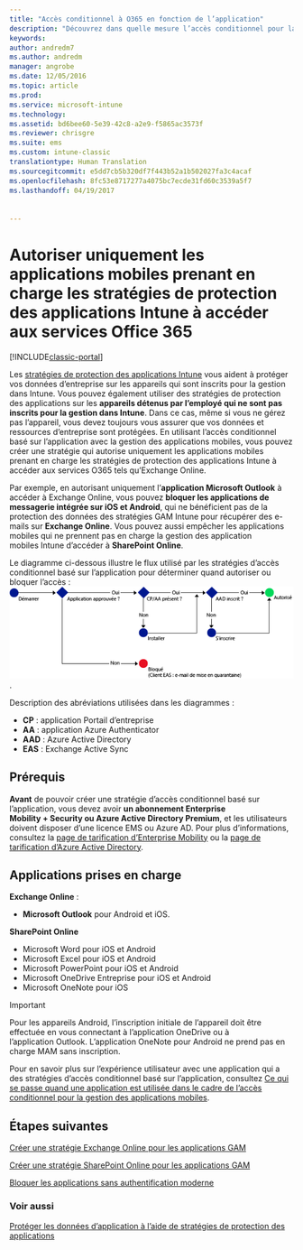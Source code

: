 ```yaml
---
title: "Accès conditionnel à O365 en fonction de l’application"
description: "Découvrez dans quelle mesure l’accès conditionnel pour la gestion des applications mobiles peut aider à contrôler les applications qui ont accès aux services O365."
keywords: 
author: andredm7
ms.author: andredm
manager: angrobe
ms.date: 12/05/2016
ms.topic: article
ms.prod: 
ms.service: microsoft-intune
ms.technology: 
ms.assetid: bd6bee60-5e39-42c8-a2e9-f5865ac3573f
ms.reviewer: chrisgre
ms.suite: ems
ms.custom: intune-classic
translationtype: Human Translation
ms.sourcegitcommit: e5dd7cb5b320df7f443b52a1b502027fa3c4acaf
ms.openlocfilehash: 8fc53e8717277a4075bc7ecde31fd60c3539a5f7
ms.lasthandoff: 04/19/2017


---
```


# <a name="allow-only-mobile-apps-that-support-intune-app-protection-policies-to-access-office-365-services"></a>Autoriser uniquement les applications mobiles prenant en charge les stratégies de protection des applications Intune à accéder aux services Office 365

[!INCLUDE[classic-portal](../includes/classic-portal.md)]

Les [stratégies de protection des applications Intune](protect-apps-and-data-with-microsoft-intune.md) vous aident à protéger vos données d’entreprise sur les appareils qui sont inscrits pour la gestion dans Intune. Vous pouvez également utiliser des stratégies de protection des applications sur les **appareils détenus par l’employé qui ne sont pas inscrits pour la gestion dans Intune**.  Dans ce cas, même si vous ne gérez pas l’appareil, vous devez toujours vous assurer que vos données et ressources d’entreprise sont protégées. En utilisant l’accès conditionnel basé sur l’application avec la gestion des applications mobiles, vous pouvez créer une stratégie qui autorise uniquement les applications mobiles prenant en charge les stratégies de protection des applications Intune à accéder aux services O365 tels qu’Exchange Online.

Par exemple, en autorisant uniquement l’**application Microsoft Outlook** à accéder à Exchange Online, vous pouvez **bloquer les applications de messagerie intégrée sur iOS et Android**, qui ne bénéficient pas de la protection des données des stratégies GAM Intune pour récupérer des e-mails sur **Exchange Online**. Vous pouvez aussi empêcher les applications mobiles qui ne prennent pas en charge la gestion des application mobiles Intune d’accéder à **SharePoint Online**.

Le diagramme ci-dessous illustre le flux utilisé par les stratégies d’accès conditionnel basé sur l’application pour déterminer quand autoriser ou bloquer l’accès : ![Diagramme qui montre les différents critères inclus pour déterminer s’il faut autoriser ou bloquer l’accès](../media/mam-ca-decision-flow_simple.png).

Description des abréviations utilisées dans les diagrammes :
* **CP** : application Portail d’entreprise
* **AA** : application Azure Authenticator
* **AAD** : Azure Active Directory
* **EAS** : Exchange Active Sync

## <a name="prerequisites"></a>Prérequis
**Avant** de pouvoir créer une stratégie d’accès conditionnel basé sur l’application, vous devez avoir **un abonnement Enterprise Mobility + Security ou Azure Active Directory Premium**, et les utilisateurs doivent disposer d’une licence EMS ou Azure AD. Pour plus d’informations, consultez la [page de tarification d’Enterprise Mobility](https://www.microsoft.com/cloud-platform/enterprise-mobility-pricing) ou la [page de tarification d’Azure Active Directory](https://azure.microsoft.com/pricing/details/active-directory/).


## <a name="supported-apps"></a>Applications prises en charge
**Exchange Online** :
* **Microsoft Outlook** pour Android et iOS.

**SharePoint Online**
* Microsoft Word pour iOS et Android
* Microsoft Excel pour iOS et Android
* Microsoft PowerPoint pour iOS et Android
* Microsoft OneDrive Entreprise pour iOS et Android
* Microsoft OneNote pour iOS

>[!IMPORTANT]
>Pour les appareils Android, l’inscription initiale de l’appareil doit être effectuée en vous connectant à l’application OneDrive ou à l’application Outlook. L’application OneNote pour Android ne prend pas en charge MAM sans inscription.

Pour en savoir plus sur l’expérience utilisateur avec une application qui a des stratégies d’accès conditionnel basé sur l’application, consultez [Ce qui se passe quand une application est utilisée dans le cadre de l’accès conditionnel pour la gestion des applications mobiles](use-apps-with-mam-ca.md).


## <a name="next-steps"></a>Étapes suivantes
[Créer une stratégie Exchange Online pour les applications GAM](mam-ca-for-exchange-online.md)

[Créer une stratégie SharePoint Online pour les applications GAM](mam-ca-for-sharepoint-online.md)

[Bloquer les applications sans authentification moderne](block-apps-with-no-modern-authentication.md)

### <a name="see-also"></a>Voir aussi

[Protéger les données d’application à l’aide de stratégies de protection des applications](protect-app-data-using-mobile-app-management-policies-with-microsoft-intune.md)

